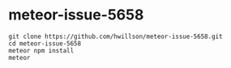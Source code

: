 # meteor-issue-5658

```
git clone https://github.com/hwillson/meteor-issue-5658.git
cd meteor-issue-5658
meteor npm install
meteor
```

